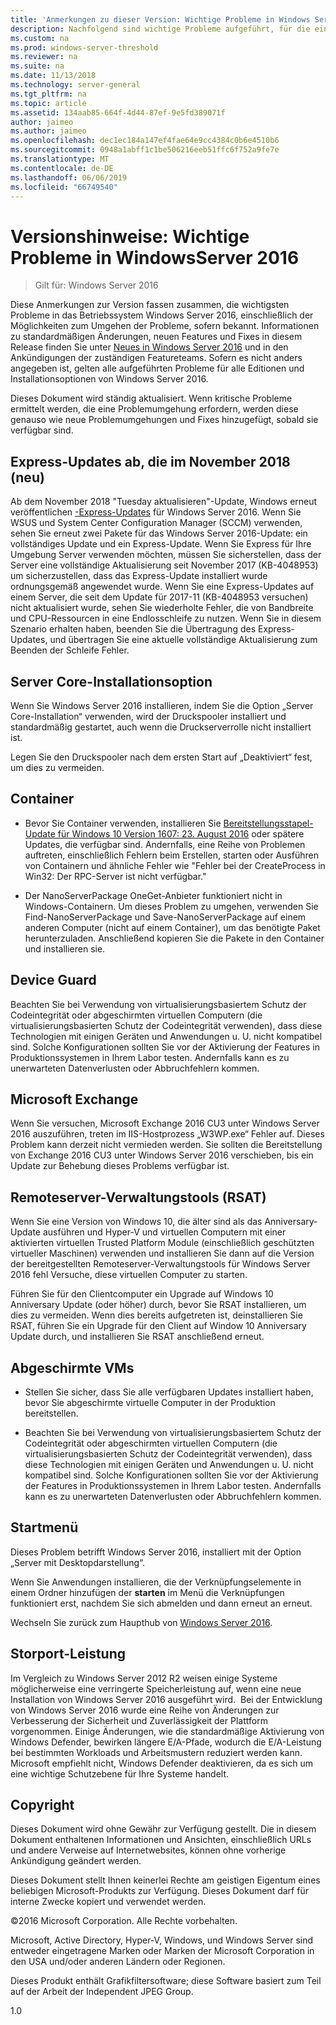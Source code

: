 ```yaml
---
title: 'Anmerkungen zu dieser Version: Wichtige Probleme in Windows Server 2016'
description: Nachfolgend sind wichtige Probleme aufgeführt, für die eine Problemumgehung erforderlich ist, um einen Absturz, das Aufhängen des Systems, einen Installationsfehler oder Datenverlust zu verhindern.
ms.custom: na
ms.prod: windows-server-threshold
ms.reviewer: na
ms.suite: na
ms.date: 11/13/2018
ms.technology: server-general
ms.tgt_pltfrm: na
ms.topic: article
ms.assetid: 134aab85-664f-4d44-87ef-9e5fd389071f
author: jaimeo
ms.author: jaimeo
ms.openlocfilehash: dec1ec184a147ef4fae64e9cc4384c0b6e4510b6
ms.sourcegitcommit: 0948a1abff1c1be506216eeb51ffc6f752a9fe7e
ms.translationtype: MT
ms.contentlocale: de-DE
ms.lasthandoff: 06/06/2019
ms.locfileid: "66749540"
---
```

# <a name="release-notes-important-issues-in-windows-server-2016"></a>Versionshinweise: Wichtige Probleme in WindowsServer 2016

>Gilt für: Windows Server 2016

Diese Anmerkungen zur Version fassen zusammen, die wichtigsten Probleme in das Betriebssystem Windows Server 2016, einschließlich der Möglichkeiten zum Umgehen der Probleme, sofern bekannt. Informationen zu standardmäßigen Änderungen, neuen Features und Fixes in diesem Release finden Sie unter [Neues in Windows Server 2016](whats-new-in-windows-server-2016.md) und in den Ankündigungen der zuständigen Featureteams. Sofern es nicht anders angegeben ist, gelten alle aufgeführten Probleme für alle Editionen und Installationsoptionen von Windows Server 2016.

Dieses Dokument wird ständig aktualisiert. Wenn kritische Probleme ermittelt werden, die eine Problemumgehung erfordern, werden diese genauso wie neue Problemumgehungen und Fixes hinzugefügt, sobald sie verfügbar sind.

## <a name="express-updates-available-starting-in-november-2018-new"></a>Express-Updates ab, die im November 2018 (neu)

Ab dem November 2018 "Tuesday aktualisieren"-Update, Windows erneut veröffentlichen [-Express-Updates](express-updates.md) für Windows Server 2016. Wenn Sie WSUS und System Center Configuration Manager (SCCM) verwenden, sehen Sie erneut zwei Pakete für das Windows Server 2016-Update: ein vollständiges Update und ein Express-Update. Wenn Sie Express für Ihre Umgebung Server verwenden möchten, müssen Sie sicherstellen, dass der Server eine vollständige Aktualisierung seit November 2017 (KB-4048953) um sicherzustellen, dass das Express-Update installiert wurde ordnungsgemäß angewendet wurde. Wenn Sie eine Express-Updates auf einem Server, die seit dem Update für 2017-11 (KB-4048953 versuchen) nicht aktualisiert wurde, sehen Sie wiederholte Fehler, die von Bandbreite und CPU-Ressourcen in eine Endlosschleife zu nutzen. Wenn Sie in diesem Szenario erhalten haben, beenden Sie die Übertragung des Express-Updates, und übertragen Sie eine aktuelle vollständige Aktualisierung zum Beenden der Schleife Fehler.

## <a name="server-core-installation-option"></a>Server Core-Installationsoption

[comment]: # (ID: 370; Übermittler: Amason; Status: hat genehmigt)

Wenn Sie Windows Server 2016 installieren, indem Sie die Option „Server Core-Installation“ verwenden, wird der Druckspooler installiert und standardmäßig gestartet, auch wenn die Druckserverrolle nicht installiert ist.

Legen Sie den Druckspooler nach dem ersten Start auf „Deaktiviert“ fest, um dies zu vermeiden.

## <a name="containers"></a>Container

[comment]: # (ID: 371; Übermittler: Taylorb; Status: hat genehmigt)
- Bevor Sie Container verwenden, installieren Sie [Bereitstellungsstapel-Update für Windows 10 Version 1607: 23. August 2016](https://support.microsoft.com/en-us/kb/3176936) oder spätere Updates, die verfügbar sind. Andernfalls, eine Reihe von Problemen auftreten, einschließlich Fehlern beim Erstellen, starten oder Ausführen von Containern und ähnliche Fehler wie "Fehler bei der CreateProcess in Win32: Der RPC-Server ist nicht verfügbar."

[comment]: # (ID: 373; Übermittler: Plang; Status: hat genehmigt)
- Der NanoServerPackage OneGet-Anbieter funktioniert nicht in Windows-Containern. Um dieses Problem zu umgehen, verwenden Sie Find-NanoServerPackage und Save-NanoServerPackage auf einem anderen Computer (nicht auf einem Container), um das benötigte Paket herunterzuladen. Anschließend kopieren Sie die Pakete in den Container und installieren sie.

## <a name="device-guard"></a>Device Guard

[comment]: # (ID: 369; Übermittler: Nirb; Status: hat genehmigt)
Beachten Sie bei Verwendung von virtualisierungsbasiertem Schutz der Codeintegrität oder abgeschirmten virtuellen Computern (die virtualisierungsbasierten Schutz der Codeintegrität verwenden), dass diese Technologien mit einigen Geräten und Anwendungen u. U. nicht kompatibel sind. Solche Konfigurationen sollten Sie vor der Aktivierung der Features in Produktionssystemen in Ihrem Labor testen. Andernfalls kann es zu unerwarteten Datenverlusten oder Abbruchfehlern kommen.

## <a name="microsoft-exchange"></a>Microsoft Exchange

[comment]: # (ID: 375; Übermittler: Wgries; Status: hat genehmigt)
Wenn Sie versuchen, Microsoft Exchange 2016 CU3 unter Windows Server 2016 auszuführen, treten im IIS-Hostprozess „W3WP.exe“ Fehler auf. Dieses Problem kann derzeit nicht vermieden werden. Sie sollten die Bereitstellung von Exchange 2016 CU3 unter Windows Server 2016 verschieben, bis ein Update zur Behebung dieses Problems verfügbar ist.

## <a name="remote-server-administration-tools-rsat"></a>Remoteserver-Verwaltungstools (RSAT)

[comment]: # (ID: 374; Übermittler: Ryanpu; Status: hat genehmigt)
Wenn Sie eine Version von Windows 10, die älter sind als das Anniversary-Update ausführen und Hyper-V und virtuellen Computern mit einer aktivierten virtuellen Trusted Platform Module (einschließlich geschützten virtueller Maschinen) verwenden und installieren Sie dann auf die Version der bereitgestellten Remoteserver-Verwaltungstools für Windows Server 2016 fehl Versuche, diese virtuellen Computer zu starten.

Führen Sie für den Clientcomputer ein Upgrade auf Windows 10 Anniversary Update (oder höher) durch, bevor Sie RSAT installieren, um dies zu vermeiden. Wenn dies bereits aufgetreten ist, deinstallieren Sie RSAT, führen Sie ein Upgrade für den Client auf Window 10 Anniversary Update durch, und installieren Sie RSAT anschließend erneut.

## <a name="shielded-virtual-machines"></a>Abgeschirmte VMs

[comment]: # (ID: 369; Übermittler: Nirb; Status: hat genehmigt)  
- Stellen Sie sicher, dass Sie alle verfügbaren Updates installiert haben, bevor Sie abgeschirmte virtuelle Computer in der Produktion bereitstellen.

- Beachten Sie bei Verwendung von virtualisierungsbasiertem Schutz der Codeintegrität oder abgeschirmten virtuellen Computern (die virtualisierungsbasierten Schutz der Codeintegrität verwenden), dass diese Technologien mit einigen Geräten und Anwendungen u. U. nicht kompatibel sind. Solche Konfigurationen sollten Sie vor der Aktivierung der Features in Produktionssystemen in Ihrem Labor testen. Andernfalls kann es zu unerwarteten Datenverlusten oder Abbruchfehlern kommen.

## <a name="start-menu"></a>Startmenü

[comment]: # (ID: 372; Übermittler: Samli; Status: hat genehmigt)
Dieses Problem betrifft Windows Server 2016, installiert mit der Option „Server mit Desktopdarstellung“.

Wenn Sie Anwendungen installieren, die der Verknüpfungselemente in einem Ordner hinzufügen der **starten** im Menü die Verknüpfungen funktioniert erst, nachdem Sie sich abmelden und dann erneut an erneut.

Wechseln Sie zurück zum Haupthub von [Windows Server 2016](Windows-Server-2016.md).

## <a name="storport-performance"></a>Storport-Leistung

Im Vergleich zu Windows Server 2012 R2 weisen einige Systeme möglicherweise eine verringerte Speicherleistung auf, wenn eine neue Installation von Windows Server 2016 ausgeführt wird.  Bei der Entwicklung von Windows Server 2016 wurde eine Reihe von Änderungen zur Verbesserung der Sicherheit und Zuverlässigkeit der Plattform vorgenommen. Einige Änderungen, wie die standardmäßige Aktivierung von Windows Defender, bewirken längere E/A-Pfade, wodurch die E/A-Leistung bei bestimmten Workloads und Arbeitsmustern reduziert werden kann. Microsoft empfiehlt nicht, Windows Defender deaktivieren, da es sich um eine wichtige Schutzebene für Ihre Systeme handelt.  

## <a name="copyright"></a>Copyright

Dieses Dokument wird ohne Gewähr zur Verfügung gestellt. Die in diesem Dokument enthaltenen Informationen und Ansichten, einschließlich URLs und andere Verweise auf Internetwebsites, können ohne vorherige Ankündigung geändert werden.  

Dieses Dokument stellt Ihnen keinerlei Rechte am geistigen Eigentum eines beliebigen Microsoft-Produkts zur Verfügung. Dieses Dokument darf für interne Zwecke kopiert und verwendet werden.  

&copy;2016 Microsoft Corporation. Alle Rechte vorbehalten.  

Microsoft, Active Directory, Hyper-V, Windows, und Windows Server sind entweder eingetragene Marken oder Marken der Microsoft Corporation in den USA und/oder anderen Ländern oder Regionen.  

Dieses Produkt enthält Grafikfiltersoftware; diese Software basiert zum Teil auf der Arbeit der Independent JPEG Group.  

1.0
